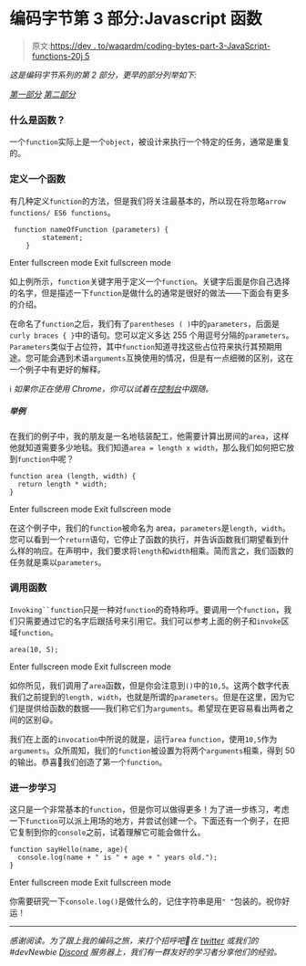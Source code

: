 # 编码字节第 3 部分:Javascript 函数

> 原文:[https://dev . to/waqardm/coding-bytes-part-3-JavaScript-functions-20j 5](https://dev.to/waqardm/coding-bytes-part-3-javascript-functions-20j5)

*这是编码字节系列的第 2 部分，更早的部分列举如下:*

*[第一部分](https://lawyerscode.co.uk/blog/coding-bytes-1)*
*[第二部分](https://lawyerscode.co.uk/blog/coding-bytes-2)*

### 什么是函数？

一个`function`实际上是一个`object`，被设计来执行一个特定的任务，通常是重复的。

### 定义一个函数

有几种定义`function`的方法，但是我们将关注最基本的，所以现在将忽略`arrow functions/ ES6 functions`。

```
 function nameOfFunction (parameters) {
        statement;
    } 
```

Enter fullscreen mode Exit fullscreen mode

如上例所示，`function`关键字用于定义一个`function`。关键字后面是你自己选择的名字，但是描述一下`function`是做什么的通常是很好的做法——下面会有更多的介绍。

在命名了`function`之后，我们有了`parentheses ( )`中的`parameters`，后面是`curly braces { }`中的语句。您可以定义多达 255 个用逗号分隔的`parameters`。`Parameters`类似于占位符，其中`function`知道寻找这些占位符来执行其预期用途。您可能会遇到术语`arguments`互换使用的情况，但是有一点细微的区别，这在一个例子中有更好的解释。

ℹ️ *如果你正在使用 Chrome，你可以试着在[控制台](https://www.youtube.com/watch?v=PIxpbreS3eU&feature=youtu.be)中跟随。*

##### 举例

在我们的例子中，我的朋友是一名地毯装配工，他需要计算出房间的`area`，这样他就知道需要多少地毯。我们知道`area = length x width`，那么我们如何把它放到`function`中呢？

```
function area (length, width) {
  return length * width;
} 
```

Enter fullscreen mode Exit fullscreen mode

在这个例子中，我们的`function`被命名为 area，`parameters`是`length, width`。您可以看到一个`return`语句，它停止了函数的执行，并告诉函数我们期望看到什么样的响应。在声明中，我们要求将`length`和`width`相乘。简而言之，我们函数的任务就是乘以`parameters`。

### 调用函数

`Invoking``function`只是一种对`function`的奇特称呼。要调用一个`function`，我们只需要通过它的名字后跟括号来引用它。我们可以参考上面的例子和`invoke`区域`function`。

```
area(10, 5); 
```

Enter fullscreen mode Exit fullscreen mode

如你所见，我们调用了`area`函数，但是你会注意到`()`中的`10,5`。这两个数字代表我们之前提到的`length, width`，也就是所谓的`parameters`。但是在这里，因为它们是提供给函数的数据——我们称它们为`arguments`。希望现在更容易看出两者之间的区别😃。

我们在上面的`invocation`中所说的就是，运行`area` `function`，使用`10,5`作为`arguments`。众所周知，我们的`function`被设置为将两个`arguments`相乘，得到 50 的输出。恭喜🎉我们创造了第一个`function`。

### 进一步学习

这只是一个非常基本的`function`，但是你可以做得更多！为了进一步练习，考虑一下`function`可以派上用场的地方，并尝试创建一个。下面还有一个例子，在把它复制到你的`console`之前，试着理解它可能会做什么。

```
function sayHello(name, age){
  console.log(name + " is " + age + " years old.");
} 
```

Enter fullscreen mode Exit fullscreen mode

你需要研究一下`console.log()`是做什么的，记住字符串是用`" "`包装的。祝你好运！

* * *

*感谢阅读。为了跟上我的编码之旅，来打个招呼吧👋在 [twitter](https://twitter.com/lawyerscode) 或我们的#devNewbie [Discord](https://discordapp.com/invite/mBsMP2H) 服务器上，我们有一群友好的学习者分享他们的经验。*